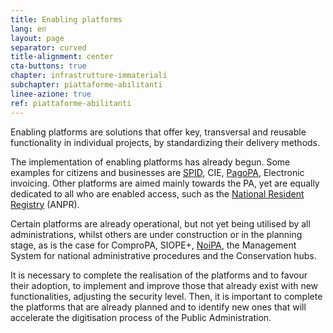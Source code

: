 ```yaml
---
title: Enabling platforms
lang: en
layout: page
separator: curved
title-alignment: center
cta-buttons: true
chapter: infrastrutture-immateriali
subchapter: piattaforme-abilitanti
linee-azione: true
ref: piattaforme-abilitanti
---
```

Enabling platforms are solutions that offer key, transversal and reusable functionality in individual projects, by standardizing their delivery methods.

The implementation of enabling platforms has already begun. Some examples for citizens and businesses are [SPID](http://www.spid.gov.it), CIE, [PagoPA](http://www.agid.gov.it/agenda-digitale/pubblica-amministrazione/pagamenti-elettronici), Electronic invoicing. Other platforms are aimed mainly towards the PA, yet are equally dedicated to all who are enabled access, such as the [National Resident Registry](http://www.agid.gov.it/agenda-digitale/pubblica-amministrazione/anagrafe-nazionale-anpr) (ANPR).

Certain platforms are already operational, but not yet being utilised by all administrations, whilst others are under construction or in the planning stage, as is the case for ComproPA, SIOPE+, [NoiPA](https://noipa.mef.gov.it/), the Management System for national administrative procedures and the Conservation hubs.

It is necessary to complete the realisation of the platforms and to favour their adoption, to implement and improve those that already exist with new functionalities, adjusting the security level. Then, it is important to complete the platforms that are already planned and to identify new ones that will accelerate the digitisation process of the Public Administration.
